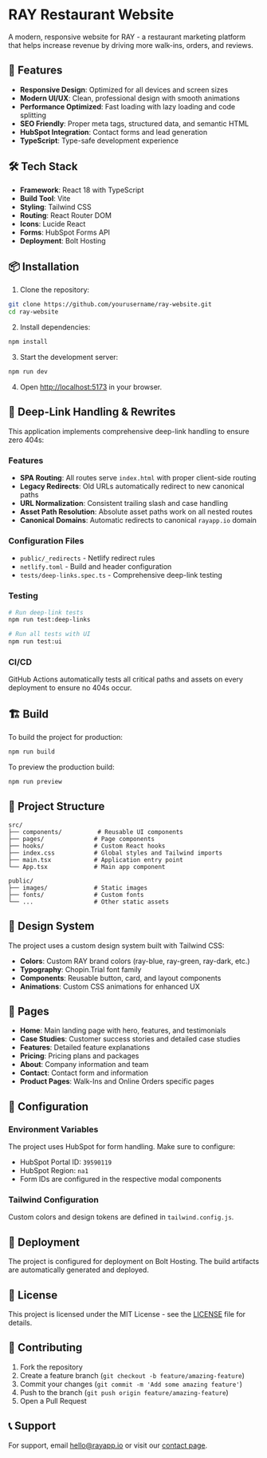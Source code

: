 # RAY Restaurant Website

A modern, responsive website for RAY - a restaurant marketing platform that helps increase revenue by driving more walk-ins, orders, and reviews.

## 🚀 Features

- **Responsive Design**: Optimized for all devices and screen sizes
- **Modern UI/UX**: Clean, professional design with smooth animations
- **Performance Optimized**: Fast loading with lazy loading and code splitting
- **SEO Friendly**: Proper meta tags, structured data, and semantic HTML
- **HubSpot Integration**: Contact forms and lead generation
- **TypeScript**: Type-safe development experience

## 🛠️ Tech Stack

- **Framework**: React 18 with TypeScript
- **Build Tool**: Vite
- **Styling**: Tailwind CSS
- **Routing**: React Router DOM
- **Icons**: Lucide React
- **Forms**: HubSpot Forms API
- **Deployment**: Bolt Hosting

## 📦 Installation

1. Clone the repository:
```bash
git clone https://github.com/yourusername/ray-website.git
cd ray-website
```

2. Install dependencies:
```bash
npm install
```

3. Start the development server:
```bash
npm run dev
```

4. Open [http://localhost:5173](http://localhost:5173) in your browser.

## 🔗 Deep-Link Handling & Rewrites

This application implements comprehensive deep-link handling to ensure zero 404s:

### Features
- **SPA Routing**: All routes serve `index.html` with proper client-side routing
- **Legacy Redirects**: Old URLs automatically redirect to new canonical paths
- **URL Normalization**: Consistent trailing slash and case handling
- **Asset Path Resolution**: Absolute asset paths work on all nested routes
- **Canonical Domains**: Automatic redirects to canonical `rayapp.io` domain

### Configuration Files
- `public/_redirects` - Netlify redirect rules
- `netlify.toml` - Build and header configuration
- `tests/deep-links.spec.ts` - Comprehensive deep-link testing

### Testing
```bash
# Run deep-link tests
npm run test:deep-links

# Run all tests with UI
npm run test:ui
```

### CI/CD
GitHub Actions automatically tests all critical paths and assets on every deployment to ensure no 404s occur.

## 🏗️ Build

To build the project for production:

```bash
npm run build
```

To preview the production build:

```bash
npm run preview
```

## 📁 Project Structure

```
src/
├── components/          # Reusable UI components
├── pages/              # Page components
├── hooks/              # Custom React hooks
├── index.css           # Global styles and Tailwind imports
├── main.tsx            # Application entry point
└── App.tsx             # Main app component

public/
├── images/             # Static images
├── fonts/              # Custom fonts
└── ...                 # Other static assets
```

## 🎨 Design System

The project uses a custom design system built with Tailwind CSS:

- **Colors**: Custom RAY brand colors (ray-blue, ray-green, ray-dark, etc.)
- **Typography**: Chopin.Trial font family
- **Components**: Reusable button, card, and layout components
- **Animations**: Custom CSS animations for enhanced UX

## 📱 Pages

- **Home**: Main landing page with hero, features, and testimonials
- **Case Studies**: Customer success stories and detailed case studies
- **Features**: Detailed feature explanations
- **Pricing**: Pricing plans and packages
- **About**: Company information and team
- **Contact**: Contact form and information
- **Product Pages**: Walk-Ins and Online Orders specific pages

## 🔧 Configuration

### Environment Variables

The project uses HubSpot for form handling. Make sure to configure:

- HubSpot Portal ID: `39590119`
- HubSpot Region: `na1`
- Form IDs are configured in the respective modal components

### Tailwind Configuration

Custom colors and design tokens are defined in `tailwind.config.js`.

## 🚀 Deployment

The project is configured for deployment on Bolt Hosting. The build artifacts are automatically generated and deployed.

## 📄 License

This project is licensed under the MIT License - see the [LICENSE](LICENSE) file for details.

## 🤝 Contributing

1. Fork the repository
2. Create a feature branch (`git checkout -b feature/amazing-feature`)
3. Commit your changes (`git commit -m 'Add some amazing feature'`)
4. Push to the branch (`git push origin feature/amazing-feature`)
5. Open a Pull Request

## 📞 Support

For support, email hello@rayapp.io or visit our [contact page](https://rayapp.io/contact).